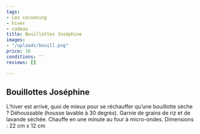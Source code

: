 ```yaml
---
tags:
- Les cocooning
- hiver
- cadeau
title: Bouillottes Joséphine
images:
- "/uploads/bouill.png"
price: 16
conditions: ''
reviews: []

---
```

## Bouillottes Joséphine

L’hiver est arrivé, quoi de mieux pour se réchauffer qu’une bouillotte sèche ? Déhoussable (housse lavable à 30 degrés). Garnie de grains de riz et de lavande séchée. Chauffe en une minute au four à micro-ondes. Dimensions : 22 cm x 12 cm
